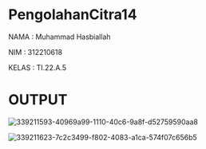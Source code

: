 # PengolahanCitra14

NAMA : Muhammad Hasbiallah

NIM : 312210618

KELAS : TI.22.A.5


# OUTPUT

![339211593-40969a99-1110-40c6-9a8f-d52759590aa8](https://github.com/Mhasbi27/PengolahanCitra14/assets/129852622/ca2826c7-2a28-4d55-95bd-6c61569df1cf)

![339211623-7c2c3499-f802-4083-a1ca-574f07c656b5](https://github.com/Mhasbi27/PengolahanCitra14/assets/129852622/48a624b3-242e-47b8-ac58-42eb32575674)


